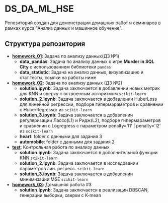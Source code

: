 # DS_DA_ML_HSE
Репозиторий создан для демонстрации домашних работ и семинаров в рамках курса "Анализ данных и машинное обучение".


## Структура репозитория

- **[homework_01](https://github.com/DanLip02/DS_DA_ML_HSE/tree/main/homework_01)**: Задача по анализу данных(ДЗ №1)
  - **data_pandas**: Задача по анализу данных о игре **Murder in SQL City** с использованием библиотеки `pandas`
  - **data_statistic**: Задача на анализ данных, визуализацию и стат.тесты, ссылки на работы ниже
- **[homework_02](https://github.com/DanLip02/DS_DA_ML_HSE/tree/main/homework_02)**: Задача по анализу данных (ДЗ №2)
  - **solution.ipynb**: Задача заключается в добавлении новых метрик для KNN и сверку с встроенным алгоритмом `scikit-learn`
  - **solution_2.ipynb**: Задача заключается в добавлении HuberLoss для линейной регрессии, подборе гипермараметров и сравнении с HuberRegressor из `scikit-learn`
  - **solution_3.ipynb**: Задача заключается в добавлении регуляризации Лассо(L1) и Ридж(L2), подборе гипермараметров и сравнении с Logregress с параметром penalty='l1' | penalty='l2' из `scikit-learn`
  - **heart**: folder с данными для задания 3
  - **automobile**: folder с данными для задания 2
- **[test](https://github.com/DanLip02/DS_DA_ML_HSE/tree/main/test)**: Контрольная работа по анализу данных
  - **solution.ipynb**: Задача заключается в дополнительной функции KNN `scikit-learn`
  - **solution_2.ipynb**: Задача заключается в исследовании параметров лин. регресс. `scikit-learn`
  - **solution_3.ipynb**: Задача заключается в добавлении минимизации MSE `scikit-learn`
- **[homework_03](https://github.com/DanLip02/DS_DA_ML_HSE/tree/main/homework_03)**: Домашняя работа #3
  - **solution.ipynb**: Задача заключается в реализации DBSCAN, генерации выборки, сверки с K-mean
